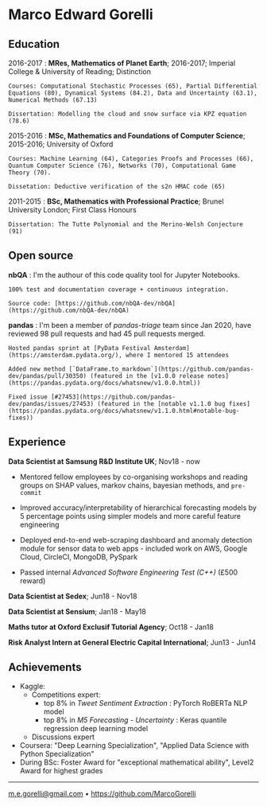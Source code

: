 Marco Edward Gorelli
============

Education
---------

2016-2017
:   **MRes, Mathematics of Planet Earth**; 2016-2017; Imperial College & University of Reading; Distinction

    Courses: Computational Stochastic Processes (65), Partial Differential Equations (80), Dynamical Systems (84.2), Data and Uncertainty (63.1), Numerical Methods (67.13)

    Dissertation: Modelling the cloud and snow surface via KPZ equation (78.6)

2015-2016
:   **MSc, Mathematics and Foundations of Computer Science**; 2015-2016; University of Oxford

    Courses: Machine Learning (64), Categories Proofs and Processes (66), Quantum Computer Science (76), Networks (70), Computational Game Theory (70).

    Dissetation: Deductive verification of the s2n HMAC code (65)

2011-2015
:   **BSc, Mathematics with Professional Practice**; Brunel University London; First Class Honours

    Dissertation: The Tutte Polynomial and the Merino-Welsh Conjecture (91)

Open source
-----------

**nbQA**
:   I'm the authour of this code quality tool for Jupyter Notebooks.

    100% test and documentation coverage + continuous integration.

    Source code: [https://github.com/nbQA-dev/nbQA](https://github.com/nbQA-dev/nbQA)

**pandas**
:   I'm been a member of _pandas-triage_ team since Jan 2020, have reviewed 98 pull requests and had 45 pull requests merged.

    Hosted pandas sprint at [PyData Festival Amsterdam](https://amsterdam.pydata.org/), where I mentored 15 attendees
  
    Added new method [`DataFrame.to_markdown`](https://github.com/pandas-dev/pandas/pull/30350) (featured in the [v1.0.0 release notes](https://pandas.pydata.org/docs/whatsnew/v1.0.0.html))
  
    Fixed issue [#27453](https://github.com/pandas-dev/pandas/issues/27453) (featured in the [notable v1.1.0 bug fixes](https://pandas.pydata.org/docs/whatsnew/v1.1.0.html#notable-bug-fixes))

Experience
----------

**Data Scientist at Samsung R&D Institute UK**; Nov18 - now

* Mentored fellow employees by co-organising workshops and reading groups on SHAP values, markov chains, bayesian methods, and `pre-commit`

* Improved accuracy/interpretability of hierarchical forecasting models by 5 percentage points using simpler models and more careful feature engineering

* Deployed end-to-end web-scraping dashboard and anomaly detection module for sensor data to web apps - included work on AWS, Google Cloud, CircleCI, MongoDB, PySpark

* Passed internal _Advanced Software Engineering Test (C++)_ (£500 reward)

**Data Scientist at Sedex**; Jun18 - Nov18

**Data Scientist at Sensium**; Jan18 - May18

**Maths tutor at Oxford Exclusif Tutorial Agency**; Oct18 - Jan18

**Risk Analyst Intern at General Electric Capital International**; Jun13 - Jun14

Achievements
------------
* Kaggle:
  - Competitions expert:
    - top 8% in _Tweet Sentiment Extraction_ : PyTorch RoBERTa NLP model
    - top 8% in _M5 Forecasting - Uncertainty_ : Keras quantile regression deep learning model
  - Discussions expert
* Coursera: "Deep Learning Specialization", "Applied Data Science with Python Specialization"
* During BSc: Foster Award for "exceptional mathematical ability", Level2 Award for highest grades

----------------------------------------------
<m.e.gorelli@gmail.com> • <https://github.com/MarcoGorelli>
